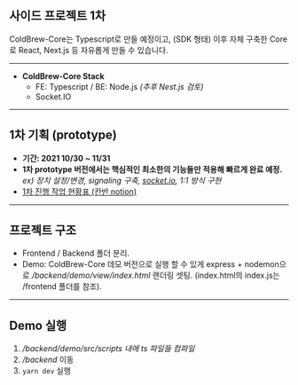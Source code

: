 ## 사이드 프로젝트 1차

ColdBrew-Core는 Typescript로 만들 예정이고, (SDK 형태)
이후 자체 구축한 Core로 React, Next.js 등 자유롭게 만들 수 있습니다.

---

- **ColdBrew-Core Stack**
  - FE: Typescript / BE: Node.js _(추후 Nest.js 검토)_
  - Socket.IO

---

## 1차 기획 (prototype)

- **기간: 2021 10/30 ~ 11/31**
- **1차 prototype 버전에서는 핵심적인 최소한의 기능들만 적용해 빠르게 완료 예정.**
  _ex) 장치 설정/변경, signaling 구축, [socket.io](http://socket.io/), 1:1 방식 구현_
- [1차 진행 작업 현황표 (칸반 notion)](https://as333.notion.site/1-20506d351d5e469fb0e8b9b49fc412ce)

---

## 프로젝트 구조

- Frontend / Backend 폴더 분리.
- Demo: ColdBrew-Core 데모 버전으로 실행 할 수 있게
  express + nodemon으로 _/backend/demo/view/index.html_ 랜더링 셋팅.
  (index.html의 index.js는 /frontend 폴더를 참조).

---

## Demo 실행

1. _/backend/demo/src/scripts 내에 ts 파일들 컴파일_
2. _/backend_ 이동
3. `yarn dev` 실행
